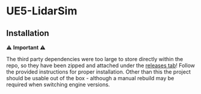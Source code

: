# UE5-LidarSim

## Installation
⚠️ **Important** ⚠️

The third party dependencies were too large to store directly within the repo, so they have been zipped and attached under the [releases tab](https://github.com/S1ink/UE5-LidarSim/releases/tag/thirdparty-binaries)! Follow the provided instructions for proper installation. Other than this the project should be usable out of the box - although a manual rebuild may be required when switching engine versions.
